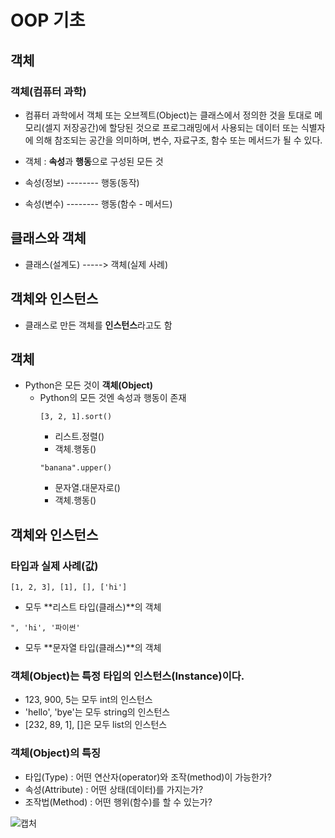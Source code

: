# OOP 기초
## 객체
### 객체(컴퓨터 과학)
- 컴퓨터 과학에서 객체 또는 오브젝트(Object)는 클래스에서 정의한 것을 토대로 메모리(셀지 저장공간)에 할당된 것으로 프로그래밍에서 사용되는 데이터 또는 식별자에 의해 참조되는 공간을 의미하며, 변수, 자료구조, 함수 또는 메서드가 될 수 있다.

- 객체 : **속성**과 **행동**으로 구성된 모든 것
- 속성(정보) -------- 행동(동작)
- 속성(변수) -------- 행동(함수 - 메서드)

## 클래스와 객체
- 클래스(설계도) -----> 객체(실제 사례)

## 객체와 인스턴스
- 클래스로 만든 객체를 **인스턴스**라고도 함

## 객체
- Python은 모든 것이 **객체(Object)**
    - Python의 모든 것엔 속성과 행동이 존재
        ```
        [3, 2, 1].sort()
        ```
        - 리스트.정렬()
        - 객체.행동()
        ```
        "banana".upper()
        ```
        - 문자열.대문자로()
        - 객체.행동()

## 객체와 인스턴스
### 타입과 실제 사례(값)
```
[1, 2, 3], [1], [], ['hi']
```
- 모두 **리스트 타입(클래스)**의 객체

```
", 'hi', '파이썬'
```
- 모두 **문자열 타입(클래스)**의 객체

### 객체(Object)는 특정 타입의 인스턴스(Instance)이다.
- 123, 900, 5는 모두 int의 인스턴스
- 'hello', 'bye'는 모두 string의 인스턴스
- [232, 89, 1], []은 모두 list의 인스턴스

### 객체(Object)의 특징
- 타입(Type) : 어떤 연산자(operator)와 조작(method)이 가능한가?
- 속성(Attribute) : 어떤 상태(데이터)를 가지는가?
- 조작법(Method) : 어떤 행위(함수)를 할 수 있는가?

![캡처](https://user-images.githubusercontent.com/104968672/182015072-e07714f2-1a49-43df-864b-729c11aea1aa.PNG)